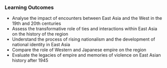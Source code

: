### Learning Outcomes

* Analyse the impact of encounters between East Asia and the West in the 19th and 20th centuries
* Assess the transformative role of ties and interactions within East Asia on the history of the region
* Understand the process of rising nationalism and the development of national identity in East Asia
* Compare the role of Western and Japanese empire on the region
* Evaluate the legacies of empire and memories of violence on East Asian history after 1945
